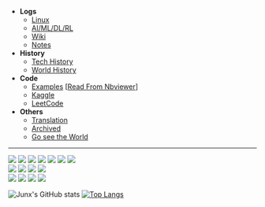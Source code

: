 
- **Logs**
  - [Linux](https://junxnone.github.io/Linux)
  - [AI/ML/DL/RL](https://junxnone.github.io/ml) 
  - [Wiki](https://junxnone.github.io/wiki)
  - [Notes](https://junxnone.github.io/notes) 
- **History**
  - [Tech History](https://junxnone.github.io/ht/) 
  - [World History](https://junxnone.github.io/History) 
- **Code**
  - [Examples](https://junxnone.github.io/examples) [[Read From Nbviewer](https://nbviewer.jupyter.org/github/junxnone/examples/blob/master/examples_index.ipynb)]
  - [Kaggle](https://junxnone.github.io/Kaggle) 
  - [LeetCode](https://junxnone.github.io/leetcode) 
- **Others**
  - [Translation](https://junxnone.github.io/Translation) 
  - [Archived](./Archived.md)
  - [Go see the World](https://junxnone.github.io/goto)


---

![](https://img.shields.io/badge/%E2%9C%8C-CV-green)
![](https://img.shields.io/badge/%E2%9C%8C-ML&DL-green)
![](https://img.shields.io/badge/%E2%9C%8C-Python-green)
![](https://img.shields.io/badge/%E2%9C%8C-C/C++-green)
![](https://img.shields.io/badge/%E2%9C%8C-Shell-green)
![](https://img.shields.io/badge/%E2%9C%8C-Linux-green)
![](https://img.shields.io/badge/%E2%9C%8C-Docker-green)  
![](https://img.shields.io/badge/%E2%9C%8D-AL-blue)
![](https://img.shields.io/badge/%E2%9C%8D-AutoML-blue)
![](https://img.shields.io/badge/%E2%9C%8D-RL-blue)
![](https://img.shields.io/badge/%E2%9C%8D-NLP-blue)  
![](https://img.shields.io/badge/%DB%A9-Android-lightgrey)
![](https://img.shields.io/badge/%DB%A9-Camera-lightgrey)
![](https://img.shields.io/badge/%DB%A9-Hardware-lightgrey)
![](https://img.shields.io/badge/%DB%A9-EmbeddingOS-lightgrey)  



![Junx's GitHub stats](https://github-readme-stats.vercel.app/api?username=junxnone&show_icons=true&theme=dark) 
[![Top Langs](https://github-readme-stats.vercel.app/api/top-langs/?username=junxnone&langs_count=10&hide=javascript,html,CSS,SCSS&layout=compact&custom_title=Junx+Most+Used+Languages)](https://github.com/junxnone)
